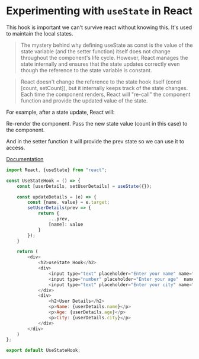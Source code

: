 # Experimenting with `useState` in React
This hook is important we can't survive react without knowing this. It's used to maintain the local states. 

> The mystery behind why defining useState as const is the value of the state variable (and the setter function) itself does not change throughout the component's life cycle. However, React manages the state internally and ensures that the state updates correctly even though the reference to the state variable is constant. 

>React doesn't change the reference to the state hook itself (const [count, setCount]), but it internally keeps track of the state changes. Each time the component renders, React will "re-call" the component function and provide the updated value of the state.

     

For example, after a state update, React will:

Re-render the component.
Pass the new state value (count in this case) to the component.

And in the setter function it will provide the prev state so we can use it to access.

[Documentation](https://react.dev/reference/react/useState)

```javascript
import React, {useState} from "react";

const UseStateHook = () => {
    const [userDetails, setUserDetails] = useState({});

    const updateDetails = (e) => {
        const {name, value} = e.target;
        setUserDetails(prev => {
            return {
                ...prev,
                [name]: value
            }
        });
    }

    return (
        <div>
            <h2>useState Hook</h2>
            <div>
                <input type="text" placeholder="Enter your name" name="name" value={userDetails.name || ""} onChange={updateDetails} />
                <input type="number" placeholder="Enter your age"  name="age" value={userDetails.age || ""} onChange={updateDetails} />
                <input type="text" placeholder="Enter your city" name="city" value={userDetails.city || ""} onChange={updateDetails} />
            </div>
            <div>
                <h2>User Details</h2>
                <p>Name: {userDetails.name}</p>
                <p>Age: {userDetails.age}</p>
                <p>City: {userDetails.city}</p>
            </div>
        </div>
    )
};

export default UseStateHook;
```

